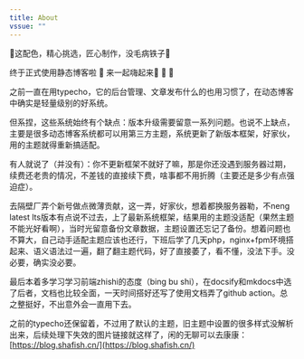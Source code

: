 ```yaml
---
title: About
vssue: ""
---
```


:bell:这配色，精心挑选，匠心制作，没毛病铁子:bell:

终于正式使用静态博客啦 :sparkler:  来一起嗨起来:tada: :tada: :tada:

之前一直在用typecho，它的后台管理、文章发布什么的也用习惯了，在动态博客中确实是轻量级别的好系统。

但系捏，这些系统始终有个缺点：版本升级需要留意一系列问题。也说不上缺点，主要是很多动态博客系统都可以用第三方主题，系统更新了新版本框架，好家伙，用的主题就得重新搞适配。

有人就说了（并没有）：你不更新框架不就好了嘛，那是你还没遇到服务器过期，续费还老贵的情况，不差钱的直接续下费，啥事都不用折腾（主要还是多少有点强迫症）。

去隔壁厂弄个新号做点微薄贡献，这一弄，好家伙，想着都换服务器勒，不neng latest lts版本有点说不过去，上了最新系统框架，结果用的主题没适配（果然主题不能光好看啊），当时光留意备份文章数据，主题设置还忘记了备份。想着问题也不算大，自己动手适配主题应该也还行，下班后学了几天php，nginx+fpm环境搭起来、语义语法过一遍，翻了翻主题代码，好了直接萎了，看不懂，没法下手。没必要，确实没必要。

最后本着多学习学习前端zhishi的态度（bing bu shi），在docsify和mkdocs中选了后者，文档也比较全面，一天时间搭好还写了使用文档弄了github action。总之整挺好，不出意外会一直用下去。

之前的typecho还保留着，不过用了默认的主题，旧主题中设置的很多样式没解析出来，后续处理下失效的图片链接就这样了，闲的无聊可以去康康：[https://blog.shafish.cn/](https://blog.shafish.cn/)
